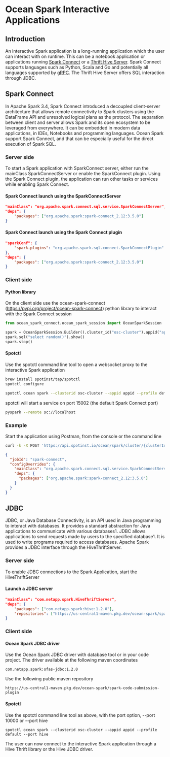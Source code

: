 # Ocean Spark Interactive Applications

## Introduction

An interactive Spark application is a long-running application which the user can interact with on runtime. This can be a notebook application or applications running [Spark Connect](https://spark.apache.org/docs/latest/spark-connect-overview.html) or a [Thrift Hive Server](https://cwiki.apache.org/confluence/display/hive/hiveserver). Spark Connect supports languages such as Python, Scala and Go and potentially all languages supported by [gRPC](https://grpc.io). The Thrift Hive Server offers SQL interaction through JDBC.

## Spark Connect

In Apache Spark 3.4, Spark Connect introduced a decoupled client-server architecture that allows remote connectivity to Spark clusters using the DataFrame API and unresolved logical plans as the protocol. The separation between client and server allows Spark and its open ecosystem to be leveraged from everywhere. It can be embedded in modern data applications, in IDEs, Notebooks and programming languages. Ocean Spark support Spark Connect, and that can be especially useful for the direct execution of Spark SQL.

### Server side

To start a Spark application with SparkConnect server, either run the mainClass SparkConnectServer or enable the SparkConnect plugin. Using the Spark Connect plugin, the application can run other tasks or services while enabling Spark Connect.

#### Spark Connect launch using the SparkConnectServer

```json
"mainClass": "org.apache.spark.connect.sql.service.SparkConnectServer",
"deps": {
    "packages": ["org.apache.spark:spark-connect_2.12:3.5.0"]
}
```

#### Spark Connect launch using the Spark Connect plugin

```json
"sparkConf": {
    "spark.plugins": "org.apache.spark.sql.connect.SparkConnectPlugin"
},
"deps": {
    "packages": ["org.apache.spark:spark-connect_2.12:3.5.0"]
}
```

### Client side

#### Python library

On the client side use the ocean-spark-connect (https://pypi.org/project/ocean-spark-connect) python library to interact with the Spark Connect session

```python
from ocean_spark_connect.ocean_spark_session import OceanSparkSession

spark = OceanSparkSession.Builder().cluster_id("osc-cluster").appid("appid").profile("default").getOrCreate()
spark.sql("select random()").show()
spark.stop()
```

#### Spotctl

Use the spotctl command line tool to open a websocket proxy to the interactive Spark application

```sh
brew install spotinst/tap/spotctl
spotctl configure
```

```sh
spotctl ocean spark --clusterid osc-cluster --appid appid --profile default
```

spotctl will start a service on port 15002 (the default Spark Connect port)

```sh
pyspark --remote sc://localhost
```

### Example

Start the application using Postman, from the console or the command line

```sh
curl -k -X POST 'https://api.spotinst.io/ocean/spark/cluster/{clusterId}/app?accountId={accountId}' -H 'Content-Type: application/json' -H 'Authorization: Bearer {token}' -d '
```

```json
{
  "jobId": "spark-connect",
  "configOverrides": {
    "mainClass": "org.apache.spark.connect.sql.service.SparkConnectServer",
    "deps": {
      "packages": ["org.apache.spark:spark-connect_2.12:3.5.0"]
    }
  }
}
```

## JDBC

JDBC, or Java Database Connectivity, is an API used in Java programming to interact with databases. It provides a standard abstraction for Java applications to communicate with various databases1. JDBC allows applications to send requests made by users to the specified database1. It is used to write programs required to access databases. Apache Spark provides a JDBC interface through the HiveThriftServer.

### Server side

To enable JDBC connections to the Spark Application, start the HiveThriftServer

#### Launch a JDBC server

```json
"mainClass": "com.netapp.spark.HiveThriftServer",
"deps": {
    "packages": ["com.netapp.spark:hive:1.2.0"],
    "repositories": ["https://us-central1-maven.pkg.dev/ocean-spark/spark-code-submission-plugin"]
}
```

### Client side

#### Ocean Spark JDBC driver

Use the Ocean Spark JDBC driver with database tool or in your code project. The driver available at the following maven coordinates

```
com.netapp.spark:ofas-jdbc:1.2.0
```

Use the following public maven repository

```
https://us-central1-maven.pkg.dev/ocean-spark/spark-code-submission-plugin
```

#### Spotctl

Use the spotctl command line tool as above, with the port option, --port 10000 or --port hive

```
spotctl ocean spark --clusterid osc-cluster --appid appid --profile default --port hive
```

The user can now connect to the interactive Spark application through a Hive Thrift library or the Hive JDBC driver.

